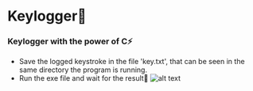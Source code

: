 # Keylogger🔑

### Keylogger with the power of C⚡

- Save the logged keystroke in the file 'key.txt', that can be seen in the same directory the program is running.
- Run the exe file and wait for the result🙂
![alt text](https://www.macitynet.it/wp-content/uploads/2017/12/Keylogger740.jpg "Keylogger")

